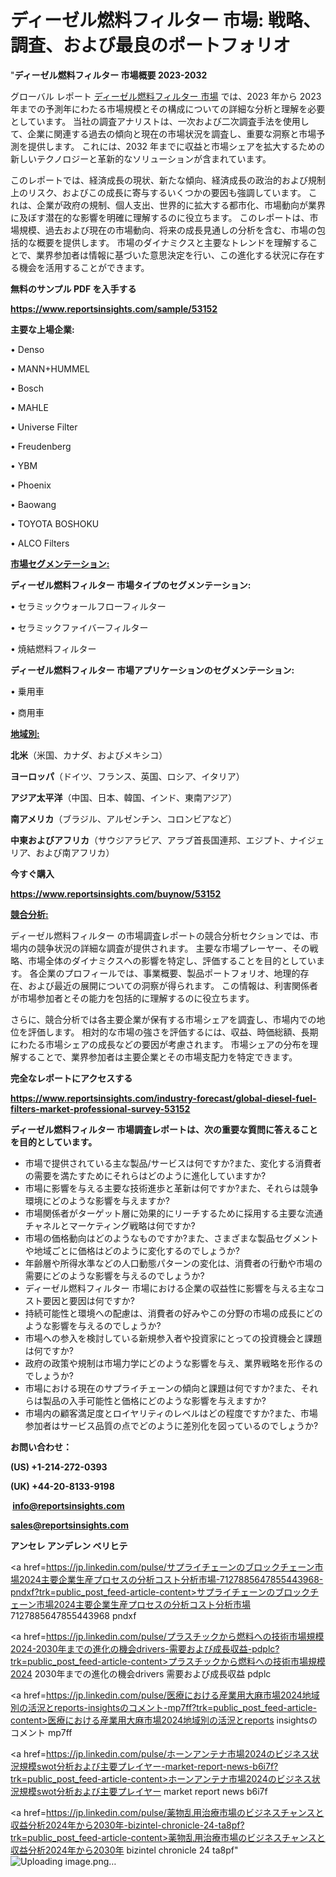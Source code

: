 # ディーゼル燃料フィルター 市場: 戦略、調査、および最良のポートフォリオ

"<strong>ディーゼル燃料フィルター 市場概要 2023-2032</strong>

グローバル レポート <a href=https://www.reportsinsights.com/sample/53152>ディーゼル燃料フィルター 市場</a> では、2023 年から 2023 年までの予測年にわたる市場規模とその構成についての詳細な分析と理解を必要としています。 当社の調査アナリストは、一次および二次調査手法を使用して、企業に関連する過去の傾向と現在の市場状況を調査し、重要な洞察と市場予測を提供します。 これには、2032 年までに収益と市場シェアを拡大​​するための新しいテクノロジーと革新的なソリューションが含まれています。

このレポートでは、経済成長の現状、新たな傾向、経済成長の政治的および規制上のリスク、およびこの成長に寄与するいくつかの要因も強調しています。 これは、企業が政府の規制、個人支出、世界的に拡大する都市化、市場動向が業界に及ぼす潜在的な影響を明確に理解するのに役立ちます。 このレポートは、市場規模、過去および現在の市場動向、将来の成長見通しの分析を含む、市場の包括的な概要を提供します。 市場のダイナミクスと主要なトレンドを理解することで、業界参加者は情報に基づいた意思決定を行い、この進化する状況に存在する機会を活用することができます。

<strong><b>無料のサンプル PDF を入手する</b></strong>

<a href=https://www.reportsinsights.com/sample/53152><strong><u>https://www.reportsinsights.com/sample/53152</u></strong></a>

<strong>主要な上場企業:</strong>

• Denso

• MANN+HUMMEL

• Bosch

• MAHLE

• Universe Filter

• Freudenberg

• YBM

• Phoenix

• Baowang

• TOYOTA BOSHOKU

• ALCO Filters

<strong><u>市場セグメンテーション</u></strong><strong><u>:</u></strong>

<strong>ディーゼル燃料フィルター 市場タイプのセグメンテーション:</strong>

• セラミックウォールフローフィルター

• セラミックファイバーフィルター

• 焼結燃料フィルター

<strong>ディーゼル燃料フィルター 市場アプリケーションのセグメンテーション:</strong>

• 乗用車

• 商用車

<strong><u>地域別</u></strong><strong><u>:</u></strong>

<strong>北米</strong>（米国、カナダ、およびメキシコ）

<strong>ヨーロッパ</strong>（ドイツ、フランス、英国、ロシア、イタリア）

<strong>アジア太平洋</strong>（中国、日本、韓国、インド、東南アジア）

<strong>南アメリカ</strong>（ブラジル、アルゼンチン、コロンビアなど）

<strong>中東およびアフリカ</strong>（サウジアラビア、アラブ首長国連邦、エジプト、ナイジェリア、および南アフリカ）

<strong>今すぐ購入</strong>

<a href=https://www.reportsinsights.com/buynow/53152><strong><u>https://www.reportsinsights.com/buynow/53152</u></strong></a>

<strong><u>競合分析:</u></strong>

ディーゼル燃料フィルター の市場調査レポートの競合分析セクションでは、市場内の競争状況の詳細な調査が提供されます。 主要な市場プレーヤー、その戦略、市場全体のダイナミクスへの影響を特定し、評価することを目的としています。 各企業のプロフィールでは、事業概要、製品ポートフォリオ、地理的存在、および最近の展開についての洞察が得られます。 この情報は、利害関係者が市場参加者とその能力を包括的に理解するのに役立ちます。

さらに、競合分析では各主要企業が保有する市場シェアを調査し、市場内での地位を評価します。 相対的な市場の強さを評価するには、収益、時価総額、長期にわたる市場シェアの成長などの要因が考慮されます。 市場シェアの分布を理解することで、業界参加者は主要企業とその市場支配力を特定できます。

<strong>完全なレポートにアクセスする</strong>

<a href=https://www.reportsinsights.com/industry-forecast/global-diesel-fuel-filters-market-professional-survey-53152><strong><u><b>https://www.reportsinsights.com/industry-forecast/global-diesel-fuel-filters-market-professional-survey-53152</b></u></strong></a>

<strong><b>ディーゼル燃料フィルター 市場調査レポートは、次の重要な質問に答えることを目的としています。</b></strong>
<ul>
  <li>市場で提供されている主な製品/サービスは何ですか?また、変化する消費者の需要を満たすためにそれらはどのように進化していますか?</li>
  <li>市場に影響を与える主要な技術進歩と革新は何ですか?また、それらは競争環境にどのような影響を与えますか?</li>
  <li>市場関係者がターゲット層に効果的にリーチするために採用する主要な流通チャネルとマーケティング戦略は何ですか?</li>
  <li>市場の価格動向はどのようなものですか?また、さまざまな製品セグメントや地域ごとに価格はどのように変化するのでしょうか?</li>
  <li>年齢層や所得水準などの人口動態パターンの変化は、消費者の行動や市場の需要にどのような影響を与えるのでしょうか?</li>
  <li>ディーゼル燃料フィルター 市場における企業の収益性に影響を与える主なコスト要因と要因は何ですか?</li>
  <li>持続可能性と環境への配慮は、消費者の好みやこの分野の市場の成長にどのような影響を与えるのでしょうか?</li>
  <li>市場への参入を検討している新規参入者や投資家にとっての投資機会と課題は何ですか?</li>
  <li>政府の政策や規制は市場力学にどのような影響を与え、業界戦略を形作るのでしょうか?</li>
  <li>市場における現在のサプライチェーンの傾向と課題は何ですか?また、それらは製品の入手可能性と価格にどのような影響を与えますか?</li>
  <li>市場内の顧客満足度とロイヤリティのレベルはどの程度ですか?また、市場参加者はサービス品質の点でどのように差別化を図っているのでしょうか?</li>
</ul>
<strong>お問い合わせ：</strong>

<strong>(US) +1-214-272-0393</strong>

<strong>(UK) +44-20-8133-9198</strong>

<strong> </strong><a href=info@reportsinsights.com><strong><u>info@reportsinsights.com</u></strong></a>

<a href=sales@reportsinsights.com><strong><u>sales@reportsinsights.com</u></strong></a>

<strong>アンセレ アンデレン ベリヒテ</strong>

<a href=https://jp.linkedin.com/pulse/サプライチェーンのブロックチェーン市場2024主要企業生産プロセスの分析コスト分析市場-7127885647855443968-pndxf?trk=public_post_feed-article-content>サプライチェーンのブロックチェーン市場2024主要企業生産プロセスの分析コスト分析市場 7127885647855443968 pndxf</a>

<a href=https://jp.linkedin.com/pulse/プラスチックから燃料への技術市場規模2024-2030年までの進化の機会drivers-需要および成長収益-pdplc?trk=public_post_feed-article-content>プラスチックから燃料への技術市場規模2024 2030年までの進化の機会drivers 需要および成長収益 pdplc</a>

<a href=https://jp.linkedin.com/pulse/医療における産業用大麻市場2024地域別の活況とreports-insightsのコメント-mp7ff?trk=public_post_feed-article-content>医療における産業用大麻市場2024地域別の活況とreports insightsのコメント mp7ff</a>

<a href=https://jp.linkedin.com/pulse/ホーンアンテナ市場2024のビジネス状況規模swot分析および主要プレイヤー-market-report-news-b6i7f?trk=public_post_feed-article-content>ホーンアンテナ市場2024のビジネス状況規模swot分析および主要プレイヤー market report news b6i7f</a>

<a href=https://jp.linkedin.com/pulse/薬物乱用治療市場のビジネスチャンスと収益分析2024年から2030年-bizintel-chronicle-24-ta8pf?trk=public_post_feed-article-content>薬物乱用治療市場のビジネスチャンスと収益分析2024年から2030年 bizintel chronicle 24 ta8pf</a>"
![Uploading image.png…]()
